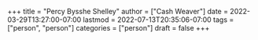 +++
title = "Percy Bysshe Shelley"
author = ["Cash Weaver"]
date = 2022-03-29T13:27:00-07:00
lastmod = 2022-07-13T20:35:06-07:00
tags = ["person", "person"]
categories = ["person"]
draft = false
+++
